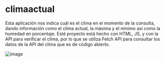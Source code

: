 # climaactual
Esta aplicación nos indica cuál es el clima en el momento de la consulta, dando información como el clima actual, la máxima y el minimo así como la humedad en porcentaje. Esté proyecto está hecho con HTML, JS, y con la API para verificar el clima, por lo que se utiliza Fetch API para consultar los datos de la API del clima que es de código abierto.

![image](https://user-images.githubusercontent.com/53582720/158039995-ad5e0d29-8060-4cba-af72-98ad77e4eb9f.png)



